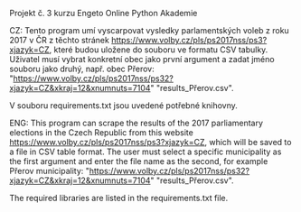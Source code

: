 Projekt č. 3 kurzu Engeto Online Python Akademie

CZ:
Tento program umí vyscarpovat vysledky parlamentských voleb z roku 2017 v ČR z těchto stránek https://www.volby.cz/pls/ps2017nss/ps3?xjazyk=CZ, které budou uložene do souboru ve formatu CSV tabulky. Uživatel musí vybrat konkretní obec jako první argument a zadat jméno souboru jako druhý, např. obec Přerov: "https://www.volby.cz/pls/ps2017nss/ps32?xjazyk=CZ&xkraj=12&xnumnuts=7104" "results_Přerov.csv".

V souboru requirements.txt jsou uvedené potřebné knihovny.


ENG:
This program can scrape the results of the 2017 parliamentary elections in the Czech Republic from this website https://www.volby.cz/pls/ps2017nss/ps3?xjazyk=CZ, which will be saved to a file in CSV table format. The user must select a specific municipality as the first argument and enter the file name as the second, for example Přerov municipality: "https://www.volby.cz/pls/ps2017nss/ps32?xjazyk=CZ&xkraj=12&xnumnuts=7104" "results_Přerov.csv".

The required libraries are listed in the requirements.txt file.
